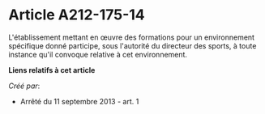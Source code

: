 # Article A212-175-14

L'établissement mettant en œuvre des formations pour un environnement spécifique donné participe, sous l'autorité du
directeur des sports, à toute instance qu'il convoque relative à cet environnement.

**Liens relatifs à cet article**

_Créé par_:

  - Arrêté du 11 septembre 2013 - art. 1
